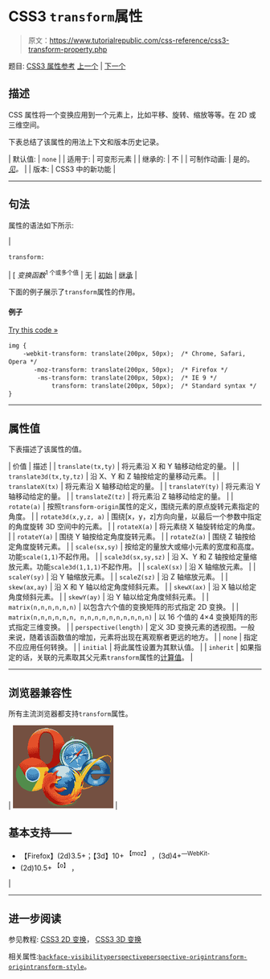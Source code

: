 # CSS3 `transform`属性

> 原文：<https://www.tutorialrepublic.com/css-reference/css3-transform-property.php>

题目: [CSS3 属性参考](css3-properties.php) [上一个](css-top-property.php) | [下一个](css3-transform-origin-property.php)

## 描述

CSS 属性将一个变换应用到一个元素上，比如平移、旋转、缩放等等。在 2D 或三维空间。

下表总结了该属性的用法上下文和版本历史记录。

| 默认值: | `none` |
| 适用于: | 可变形元素 |
| 继承的: | 不 |
| 可制作动画: | 是的。 [*见*](css-animatable-properties.php)*。* |
| 版本: | CSS3 中的新功能 |

* * *

## 句法

属性的语法如下所示:

| 

```
transform: 
```

 | [ *变换函数*<sup>1 个或多个值</sup> &#124; 无 &#124; [初始](../definitions.php#initial) &#124; [继承](../definitions.php#inherit) |

下面的例子展示了`transform`属性的作用。

#### 例子

[Try this code »](../codelab.php?topic=css3&file=transform-property "Try this code using online Editor")

```
img {
    -webkit-transform: translate(200px, 50px);  /* Chrome, Safari, Opera */
       -moz-transform: translate(200px, 50px);  /* Firefox */
        -ms-transform: translate(200px, 50px);  /* IE 9 */
            transform: translate(200px, 50px);  /* Standard syntax */    
}
```

* * *

## 属性值

下表描述了该属性的值。

| 价值 | 描述 |
| `translate(tx,ty)` | 将元素沿 X 和 Y 轴移动给定的量。 |
| `translate3d(tx,ty,tz)` | 沿 X、Y 和 Z 轴按给定的量移动元素。 |
| `translateX(tx)` | 将元素沿 X 轴移动给定的量。 |
| `translateY(ty)` | 将元素沿 Y 轴移动给定的量。 |
| `translateZ(tz)` | 将元素沿 Z 轴移动给定的量。 |
| `rotate(a)` | 按照`transform-origin`属性的定义，围绕元素的原点旋转元素指定的角度。 |
| `rotate3d(x,y,z, a)` | 围绕[x，y，z]方向向量，以最后一个参数中指定的角度旋转 3D 空间中的元素。 |
| `rotateX(a)` | 将元素绕 X 轴旋转给定的角度。 |
| `rotateY(a)` | 围绕 Y 轴按给定角度旋转元素。 |
| `rotateZ(a)` | 围绕 Z 轴按给定角度旋转元素。 |
| `scale(sx,sy)` | 按给定的量放大或缩小元素的宽度和高度。功能`scale(1,1)`不起作用。 |
| `scale3d(sx,sy,sz)` | 沿 X、Y 和 Z 轴按给定量缩放元素。功能`scale3d(1,1,1)`不起作用。 |
| `scaleX(sx)` | 沿 X 轴缩放元素。 |
| `scaleY(sy)` | 沿 Y 轴缩放元素。 |
| `scaleZ(sz)` | 沿 Z 轴缩放元素。 |
| `skew(ax,ay)` | 沿 X 和 Y 轴以给定角度倾斜元素。 |
| `skewX(ax)` | 沿 X 轴以给定角度倾斜元素。 |
| `skewY(ay)` | 沿 Y 轴以给定角度倾斜元素。 |
| `matrix(n,n,n,n,n,n)` | 以包含六个值的变换矩阵的形式指定 2D 变换。 |
| `matrix(n,n,n,n,n,n, n,n,n,n,n,n,n,n,n,n)` | 以 16 个值的 4×4 变换矩阵的形式指定三维变换。 |
| `perspective(length)` | 定义 3D 变换元素的透视图。一般来说，随着该函数值的增加，元素将出现在离观察者更远的地方。 |
| `none` | 指定不应应用任何转换。 |
| `initial` | 将此属性设置为其默认值。 |
| `inherit` | 如果指定的话，关联的元素取其父元素`transform`属性的[计算值](../definitions.php#computed-value)。 |

* * *

## 浏览器兼容性

所有主流浏览器都支持`transform`属性。

| ![Browsers Icon](img/e9331123c77668c1832e541c2fca1002.png) | 

## 基本支持——

*   【Firefox】(2d)3.5+；【3d】10+ <sup class="badge">【moz】</sup> ，(3d)4+<sup class="badge">—WebKit-</sup>
*   (2d)10.5+ <sup class="badge">【o】</sup> ， 

 |

* * *

## 进一步阅读

参见教程: [CSS3 2D 变换](../css-tutorial/css3-2d-transforms.php)， [CSS3 3D 变换](../css-tutorial/css3-3d-transforms.php)

相关属性:[`backface-visibility`](css3-backface-visibility-property.php)[`perspective`](css3-perspective-property.php)[`perspective-origin`](css3-perspective-origin-property.php)[`transform-origin`](css3-transform-origin-property.php)[`transform-style`](css3-transform-style-property.php)。